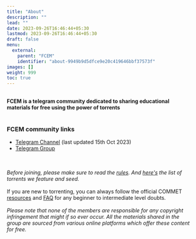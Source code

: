 ```yaml
---
title: "About"
description: ""
lead: ""
date: 2023-09-26T16:46:44+05:30
lastmod: 2023-09-26T16:46:44+05:30
draft: false
menu:
  external:
    parent: "FCEM"
    identifier: "about-9949b9d5dfce9e20c419646bbf37573f"
images: []
weight: 999
toc: true
---	
```

<br>
<b>FCEM is a telegram community dedicated to sharing educational materials for free using the power of torrents</b>
<br><br>
<h3>FCEM community links</h3>
<ul>
<li><a href="https://t.me/FCEM_FREEMATERIAL">Telegram Channel</a> (last updated 15th Oct 2023)
<li><a href="https://t.me/+cfcMSeOcBsM3YWM1">Telegram Group</a>
</ul><br><br>
<i>Before joining, please make sure to read the <a href="https://commet-wiki.github.io/external/groups/fcem/rules/">rules</a>. And <a href="https://commet-wiki.github.io/external/groups/fcem/torrents/">here's</a> the list of torrents we feature and seed.</i><br><br>If you are new to torrenting, you can always follow the official COMMET <a href="https://commet-wiki.github.io/docs/resources/get-start-torrent/">resources</a> and <a href="https://commet-wiki.github.io/docs/help/faq/">FAQ</a> for any beginner to intermediate level doubts.
<br><br>
<i>Please note that none of the members are responsible for any copyright infringement that might if so ever occur. All the materials shared in the group are sourced from various online platforms which offer these content for free.</i>
